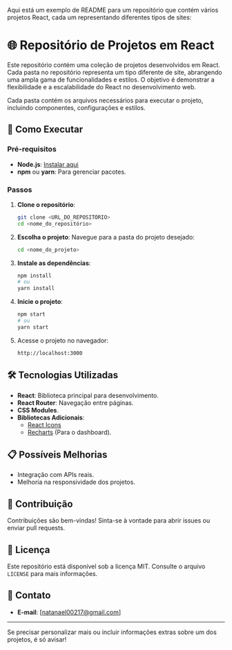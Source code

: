 Aqui está um exemplo de README para um repositório que contém vários projetos React, cada um representando diferentes tipos de sites:

# 🌐 Repositório de Projetos em React

Este repositório contém uma coleção de projetos desenvolvidos em React. Cada pasta no repositório representa um tipo diferente de site, abrangendo uma ampla gama de funcionalidades e estilos. O objetivo é demonstrar a flexibilidade e a escalabilidade do React no desenvolvimento web.


Cada pasta contém os arquivos necessários para executar o projeto, incluindo componentes, configurações e estilos.


## 🚀 Como Executar

### Pré-requisitos
- **Node.js**: [Instalar aqui](https://nodejs.org/)
- **npm** ou **yarn**: Para gerenciar pacotes.

### Passos
1. **Clone o repositório**:
   ```bash
   git clone <URL_DO_REPOSITÓRIO>
   cd <nome_do_repositório>
   ```

2. **Escolha o projeto**:
   Navegue para a pasta do projeto desejado:
   ```bash
   cd <nome_do_projeto>
   ```

3. **Instale as dependências**:
   ```bash
   npm install
   # ou
   yarn install
   ```

4. **Inicie o projeto**:
   ```bash
   npm start
   # ou
   yarn start
   ```

5. Acesse o projeto no navegador:
   ```
   http://localhost:3000
   ```

## 🛠️ Tecnologias Utilizadas

- **React**: Biblioteca principal para desenvolvimento.
- **React Router**: Navegação entre páginas.
- **CSS Modules**.
- **Bibliotecas Adicionais**:
  - [React Icons](https://react-icons.github.io/react-icons/)
  - [Recharts](https://recharts.org/en-US/) (Para o dashboard).

## 📋 Possíveis Melhorias

- Integração com APIs reais.
- Melhoria na responsividade dos projetos.

## 🤝 Contribuição

Contribuições são bem-vindas! Sinta-se à vontade para abrir issues ou enviar pull requests.

## 📜 Licença

Este repositório está disponível sob a licença MIT. Consulte o arquivo `LICENSE` para mais informações.

## 📧 Contato


- **E-mail**: [natanael00217@gmail.com]


---

Se precisar personalizar mais ou incluir informações extras sobre um dos projetos, é só avisar!
